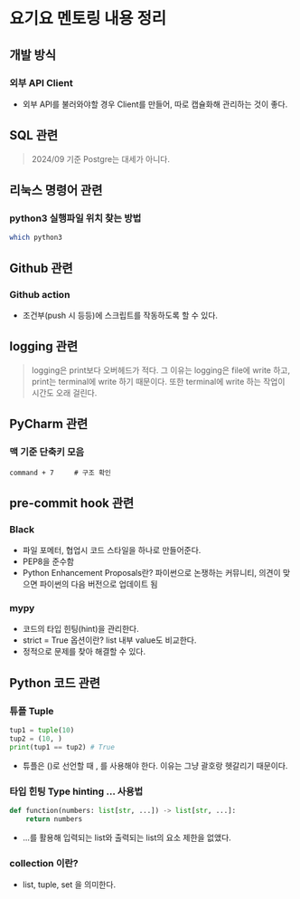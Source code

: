 # 요기요 멘토링 내용 정리

## 개발 방식

### 외부 API Client

- 외부 API를 불러와야할 경우 Client를 만들어, 따로 캡슐화해 관리하는 것이 좋다.

## SQL 관련

> 2024/09 기준 Postgre는 대세가 아니다.

## 리눅스 명령어 관련

### python3 실행파일 위치 찾는 방법

```bash
which python3
```

## Github 관련

### Github action

- 조건부(push 시 등등)에 스크립트를 작동하도록 할 수 있다.

## logging 관련

> logging은 print보다 오버헤드가 적다. 그 이유는 logging은 file에 write 하고, print는 terminal에 write 하기 때문이다. 또한 terminal에 write 하는 작업이 시간도 오래 걸린다.

## PyCharm 관련

### 맥 기준 단축키 모음

```text
command + 7     # 구조 확인
```

## pre-commit hook 관련

### Black

- 파일 포메터, 협업시 코드 스타일을 하나로 만들어준다.
- PEP8을 준수함
- Python Enhancement Proposals란? 파이썬으로 논쟁하는 커뮤니티, 의견이 맞으면 파이썬의 다음 버전으로 업데이트 됨

### mypy

- 코드의 타입 힌팅(hint)을 관리한다.
- strict = True 옵션이란? list 내부 value도 비교한다.
- 정적으로 문제를 찾아 해결할 수 있다.

## Python 코드 관련

### 튜플 Tuple

```python
tup1 = tuple(10)
tup2 = (10, )
print(tup1 == tup2) # True
```

- 튜플은 ()로 선언할 때 , 를 사용해야 한다. 이유는 그냥 괄호랑 헷갈리기 때문이다.

### 타입 힌팅 Type hinting ... 사용법

```python
def function(numbers: list[str, ...]) -> list[str, ...]:
    return numbers
```

- ...를 활용해 입력되는 list와 출력되는 list의 요소 제한을 없앴다.

### collection 이란?

- list, tuple, set 을 의미한다.
